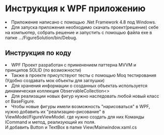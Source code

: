 ﻿<h1>Инструкция к WPF приложению</h1>
<li> Приложение написано с помощью .Net Framework 4.8 под Windows.
<li> Для запуска приложения необходимо скачать проект(решение) себе на компьютер, собрать решение 
и запустить с помощью файла exe в папке .../FigureSolution/bin/Debug.

<h2>Инструкция по коду</h2>
<li> WPF Проект разработан с применением паттерна MVVM и принципов SOLID (по возможности)
<li> Также в проекте присутствуют тесты с помощью Moq тестирования (Удобно создавать мок объекты для заглушки)
<li> Для хранения информации о созданных объектаъ используется динамическая коллекция ObservableCollection<>
<li> Для реализации новых фигур нужно наследовать любой новый класс от BaseFigure.
<li> Чтобы новые фигуры имели возможность "нарисоваться" в WPF, нужно добавить их "реализацию-рисование"
в ViewModel/FigureViewModel. где нужно создать для них Команды ICommand и метод, реализующий их поля.
<br> И добавить Button и TextBox в папке View/Mainwindow.xaml.cs